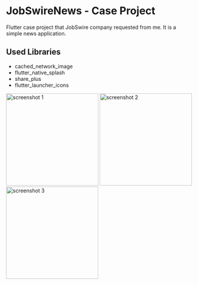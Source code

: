 # JobSwireNews - Case Project

Flutter case project that JobSwire company requested from me. It is a simple news application.

## Used Libraries
- cached_network_image
- flutter_native_splash
- share_plus
- flutter_launcher_icons

<img src="https://raw.githubusercontent.com/ZeploiT/jobswire_case_project/main/ss1.png" alt="screenshot 1" width="250"/> <img src="https://raw.githubusercontent.com/ZeploiT/jobswire_case_project/main/ss2.png" alt="screenshot 2" width="250"/> <img src="https://raw.githubusercontent.com/ZeploiT/jobswire_case_project/main/ss3.png" alt="screenshot 3" width="250"/>    


